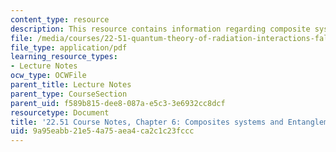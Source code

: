 ```yaml
---
content_type: resource
description: This resource contains information regarding composite systems and entanglement.
file: /media/courses/22-51-quantum-theory-of-radiation-interactions-fall-2012/9a95eabb21e54a75aea4ca2c1c23fccc_MIT22_51F12_Ch6.pdf
file_type: application/pdf
learning_resource_types:
- Lecture Notes
ocw_type: OCWFile
parent_title: Lecture Notes
parent_type: CourseSection
parent_uid: f589b815-dee8-087a-e5c3-3e6932cc8dcf
resourcetype: Document
title: '22.51 Course Notes, Chapter 6: Composites systems and Entanglement'
uid: 9a95eabb-21e5-4a75-aea4-ca2c1c23fccc
---
```

